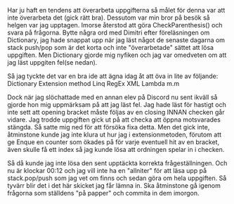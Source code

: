 Har ju haft en tendens att överarbeta uppgifterna så målet för denna var att inte överarbeta det (gick rätt bra).
Dessutom var min bror på besök så helgen var jag upptagen. Imorse återstod att göra CheckParenthesis() och svara på frågorna.
Bytte några ord med Dimitri efter föreläsningen om Dictionary, jag hade snappat upp när jag läst något de senaste dagarna om stack push/pop som är det korta och inte "överarbetade" sättet att lösa uppgiften.
Men Dictionary gjorde mig nyfiken och jag var omedveten om att jag läst uppgiten fel(se nedan).

Så jag tyckte det var en bra ide att ägna idag åt att öva in lite av följande:
Dictionary
Extension method
Linq
RegEx
XML
Lambda
m.m

Dock när jag slöchattade med en annan elev på Discord nu sent ikväll så gjorde hon mig uppmärksam på att jag läst fel. Jag hade läst för hastigt och inte sett att opening bracket måste följas av en closing INNAN checken går vidare.
Jag trodde uppgiften gick ut på att checka att öppna motsvarades stängda. Så satte mig ned för att försöka fixa detta.
Men det gick inte, åtminstone kunde jag inte klura ut hur jag i extensionmetoden, förutom att ge Enque en counter som ökades på för varje eventuell hit av en bracket, även skulle få ett index så jag kunde lösa att ordningen spelar in i checken.

Så då kunde jag inte lösa den sent upptäckta korrekta frågeställningen.
Och nu är klockar 00:12 och jag vill inte ha en "allniter" för att läsa upp på stack.pop/push som jag vet om finns och sedan göra om hela uppgiften.
Så tyvärr blir det i det här skicket jag får lämna in. Ska åtminstone gå igenom frågorna som ställdens "på papper" och commita in dem imorgon.

